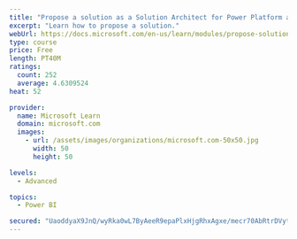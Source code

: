 ```yaml
---
title: "Propose a solution as a Solution Architect for Power Platform and Dynamics 365"
excerpt: "Learn how to propose a solution."
webUrl: https://docs.microsoft.com/en-us/learn/modules/propose-solution/
type: course
price: Free
length: PT40M
ratings:
  count: 252
  average: 4.6309524
heat: 52

provider:
  name: Microsoft Learn
  domain: microsoft.com
  images:
    - url: /assets/images/organizations/microsoft.com-50x50.jpg
      width: 50
      height: 50

levels:
  - Advanced

topics:
  - Power BI

secured: "UaoddyaX9JnQ/wyRka0wL7ByAeeR9epaPlxHjgRhxAgxe/mecr70AbRtrDVyt+msWXz9M9hjrwHVQPcfciOjUJRV7vYDLxuVFKzzbkPdF4P1jnM84jFETJjZ70bzXnMhLXJtcjn9h97t/9TM/EPAnM/SsBbUohw0cBhUKd1wCsxDKhb9DmymHT3nJIkSjQCmdxnVzukr5jQs04k2Goz7ROm9BvkiBVNCed0pWiOtB6ZZRHbMQQklEbFc/LyMISZRz+cpkrboeyjIk9eG4eNoJh6DhAOXQO2VokklMIF8YHUxy7BBkvyVfvL4oeJjpJhiDRl7FqpdGs3BU8nzVhGy2rdX+/EPU8WE/XQM6kUrJUPkEMoST/vYzn0WAGszQSvMWFnTUd/O86kpIe6145fLXw==;ijvst5xIsSDQ50+GFPHp6w=="
---
```


